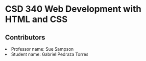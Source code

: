 <html>
<body>
<h1> CSD 340 Web Development with HTML and CSS </h1>
<h2> Contributors </h2>
<li> Professor name: Sue Sampson </li>
<li> Student name: Gabriel Pedraza Torres </li>
<body/>
</html>
